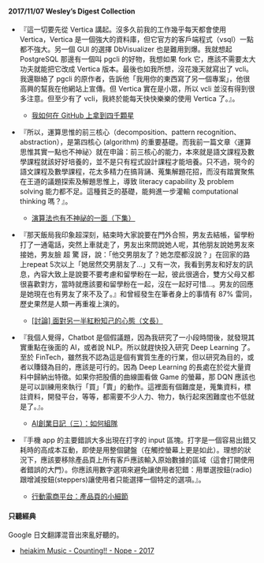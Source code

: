 #### 2017/11/07 Wesley’s Digest Collection

- 『這一切要先從 Vertica 講起。沒多久前我的工作幾乎每天都會使用 Vertica，Vertica 是一個強大的資料庫，但它官方的客戶端程式（vsql）一點都不強大。另一個 GUI 的選擇 DbVisualizer 也是難用到爆。我就想起 PostgreSQL 那邊有一個叫 pgcli 的好物，我想如果 fork 它，應該不需要太大功夫就能把它改成 Vertica 版本。最後也如我所想，沒花幾天就寫出了 vcli。我還聯絡了 pgcli 的原作者，告訴他「我用你的東西寫了另一個專案」，他很高興的幫我在他網站上宣傳。但 Vertica 實在是小眾，所以 vcli 並沒有得到很多注意。但至少有了 vcli，我終於能每天快快樂樂的使用 Vertica 了。』。
  - [我如何在 GitHub 上拿到四千顆星](https://www.inside.com.tw/2016/07/08/how-i-get-4000-stars-on-my-github-project)
  
- 『所以，運算思惟的前三核心（decomposition、pattern recognition、abstraction），是第四核心 (algorithm) 的重要基礎。而我前一篇文章〈運算思惟其實一點也不神祕〉就在申論：前三核心的能力，本來就是語文課程及數學課程就該好好培養的，並不是只有程式設計課程才能培養。只不過，現今的語文課程及數學課程，花太多精力在搞背誦、蒐集解題花招，而沒有踏實聚焦在王道的議題探索及解題思惟上，導致 literacy capability 及 problem solving 能力都不足。這種貧乏的基礎，能夠進一步灌輸 computational thinking 嗎？』。
  - [演算法也有不神祕的一面（下集）](http://school.soft-arch.net/blog/154515/on-algorithm-myth)
  
- 『那天飯局我印象超深刻，結束時大家說要在門外合照，男友去結帳，留學粉打了一通電話，突然上車就走了，男友出來問說她人呢，其他朋友說她男友來接她，男友臉 超 驚 訝，說：「他交男朋友了？她怎麼都沒說？」在回家的路上repeat 5次以上「她居然交男朋友了...」又有一次，我看到男友和好友的訊息，內容大致上是說要不要考慮和留學粉在一起，彼此很適合，雙方父母又都很喜歡對方，當時就應該要和留學粉在一起，沒在一起好可惜...。男友的回應是她現在也有男友了來不及了。』和曾經發生在筆者身上的事情有 87% 雷同，歷史果然是人類一再重複上演的。
  - [[討論] 面對另一半紅粉知己的心態（文長）](https://www.ptt.cc/bbs/Boy-Girl/M.1506714008.A.651.html)
  
- 『我個人覺得，Chatbot 是個假議題，因為我研究了一小段時間後，就發現其實重點在後面的 AI，或者說 NLP。所以就趕快投入研究 Deep Learning 了。至於 FinTech，雖然我不認為這是個有實質生產的行業，但以研究為目的，或者以賺錢為目的，應該是可行的。因為 Deep Learning 的長處在於從大量資料中歸納出特徵。如果你把股價的曲線圖看做 Game 的螢幕，那 DQN 應該也是可以訓練用來執行「買」「賣」的動作。這裡面有個難度是，蒐集資料，標註資料，開發平台，等等，都需要不少人力、物力，執行起來困難度也不低就是了。』。
  - [AI創業日記（三）：如何組隊](https://hemingwang.blogspot.tw/2017/09/ai_30.html)


- 『手機 app 的主要錯誤大多出現在打字的 input 區塊。打字是一個容易出錯又耗時的高成本互動，即使是用整個鍵盤（在觸控螢幕上更是如此）。理想的狀況下，應該要移除產品頁上所有客戶應該輸入原始數據的區域（這會打開使用者錯誤的大門）。你應該用數字選項來避免讓使用者犯錯：用單選按鈕(radio)跟增減按鈕(steppers)讓使用者只能選擇一個特定的選項。』。
  - [行動電商平台：產品頁的小細節](https://medium.com/digital-sunday/%E8%A1%8C%E5%8B%95%E9%9B%BB%E5%95%86%E5%B9%B3%E5%8F%B0-%E7%94%A2%E5%93%81%E9%A0%81%E7%9A%84%E5%B0%8F%E7%B4%B0%E7%AF%80-e849f90c7016)





#### 只聽經典
Google 日文翻譯混音出來亂好聽的。
- [heiakim Music - Counting!! - Nope - 2017](https://www.youtube.com/watch?v=AiosKUO7oqo)